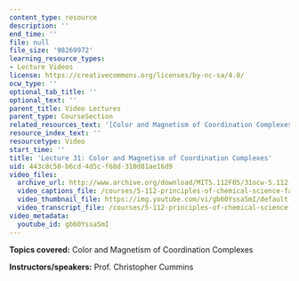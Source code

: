 ```yaml
---
content_type: resource
description: ''
end_time: ''
file: null
file_size: '98269972'
learning_resource_types:
- Lecture Videos
license: https://creativecommons.org/licenses/by-nc-sa/4.0/
ocw_type: ''
optional_tab_title: ''
optional_text: ''
parent_title: Video Lectures
parent_type: CourseSection
related_resources_text: '[Color and Magnetism of Coordination Complexes (PDF)](/courses/5-112-principles-of-chemical-science-fall-2005/resources/lecture31)'
resource_index_text: ''
resourcetype: Video
start_time: ''
title: 'Lecture 31: Color and Magnetism of Coordination Complexes'
uid: 443c8c50-b6cd-4d5c-f68d-310d81ae16d9
video_files:
  archive_url: http://www.archive.org/download/MIT5.112F05/31ocw-5.112-02dec2005-220k.mp4
  video_captions_file: /courses/5-112-principles-of-chemical-science-fall-2005/993d7009c0185d21ba56093dbc22578f_gb60YssaSmI.vtt
  video_thumbnail_file: https://img.youtube.com/vi/gb60YssaSmI/default.jpg
  video_transcript_file: /courses/5-112-principles-of-chemical-science-fall-2005/0df3bb2352b59ad74207ca35ec9de192_gb60YssaSmI.pdf
video_metadata:
  youtube_id: gb60YssaSmI
---
```


**Topics covered:** Color and Magnetism of Coordination Complexes

**Instructors/speakers:** Prof. Christopher Cummins

